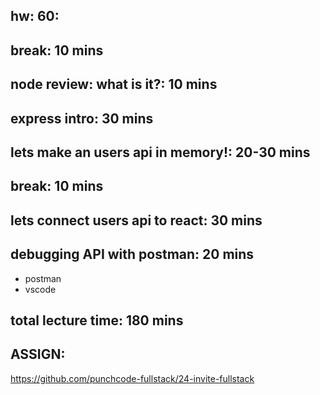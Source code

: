## hw: 60:

## break: 10 mins

## node review: what is it?: 10 mins

## express intro: 30 mins

<!-- ## what is REST and CRUD review: 20 mins -->

## lets make an users api in memory!: 20-30 mins

## break: 10 mins

## lets connect users api to react: 30 mins

## debugging API with postman: 20 mins

- postman
- vscode

## total lecture time: 180 mins

## ASSIGN:

https://github.com/punchcode-fullstack/24-invite-fullstack
